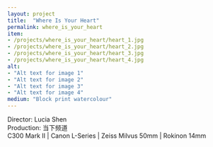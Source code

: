 ```yaml
---
layout: project
title:  "Where Is Your Heart"
permalink: where_is_your_heart
item:
- /projects/where_is_your_heart/heart_1.jpg
- /projects/where_is_your_heart/heart_2.jpg
- /projects/where_is_your_heart/heart_3.jpg
- /projects/where_is_your_heart/heart_4.jpg
alt:
- "Alt text for image 1"
- "Alt text for image 2"
- "Alt text for image 3"
- "Alt text for image 4"
medium: "Block print watercolour"
---
```


Director: Lucia Shen
<br>Production: 当下频道
<br>C300 Mark II | Canon L-Series | Zeiss Milvus 50mm | Rokinon 14mm